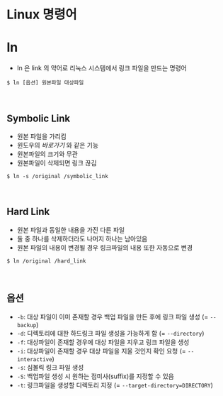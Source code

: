 # Linux 명령어

# ln

- ln 은 link 의 약어로 리눅스 시스템에서 링크 파일을 만드는 명령어

```
$ ln [옵션] 원본파일 대상파일
```

<br>

## Symbolic Link

- 원본 파일을 가리킴
- 윈도우의 *바로가기* 와 같은 기능
- 원본파일의 크기와 무관
- 원본파일이 삭제되면 링크 끊김

```
$ ln -s /original /symbolic_link
```

<br>

## Hard Link

- 원본 파일과 동일한 내용을 가진 다른 파일
- 둘 중 하나를 삭제하더라도 나머지 하나는 남아있음
- 원본 파일의 내용이 변경될 경우 링크파일의 내용 또한 자동으로 변경

```
$ ln /original /hard_link
```

<br>

## 옵션
- `-b`: 대상 파일이 이미 존재할 경우 백업 파일을 만든 후에 링크 파일 생성 (= `--backup`)
- `-d`: 디렉토리에 대한 하드링크 파일 생성을 가능하게 함 (= `--directory`)
- `-f`: 대상파일이 존재할 경우에 대상 파일을 지우고 링크 파일을 생성
- `-i`: 대상파일이 존재할 경우 대상 파일을 지울 것인지 확인 요청 (= `--interactive`)
- `-s`: 심볼릭 링크 파일 생성
- `-S`: 백업파일 생성 시 원하는 접미사(suffix)를 지정할 수 있음
- `-t`: 링크파일을 생성할 디렉토리 지정 (= `--target-directory=DIRECTORY`)
